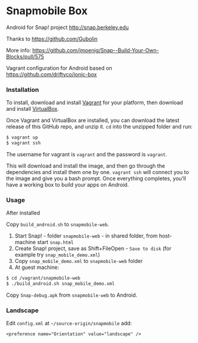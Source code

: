 Snapmobile Box
==============

Android for Snap! project http://snap.berkeley.edu

Thanks to https://github.com/Gubolin

More info: https://github.com/jmoenig/Snap--Build-Your-Own-Blocks/pull/575

Vagrant configuration for Android based on https://github.com/driftyco/ionic-box

### Installation


To install, download and install [Vagrant](https://www.vagrantup.com/downloads.html) for your platform, then download and install [VirtualBox](http://virtualbox.org/).

Once Vagrant and VirtualBox are installed, you can download the latest release of this GitHub repo, and unzip it. `cd` into the unzipped folder and run:

```bash
$ vagrant up
$ vagrant ssh
```

The username for vagrant is `vagrant` and the password is `vagrant`. 

This will download and install the image, and then go through the dependencies and install them one by one. `vagrant ssh` will connect you to the image and give you a bash prompt. Once everything completes, you'll have a working box to build your apps on Android.



### Usage

After installed


Copy `build_android.sh` to `snapmobile-web`.

1. Start Snap! - folder `snapmobile-web` - in shared folder, from host-machine start `snap.html`
2. Create Snap! project, save as Shift+FileOpen - `Save to disk` (for example try `snap_mobile_demo.xml`)
3. Copy `snap_mobile_demo.xml` to `snapmobile-web` folder
4. At guest machine:

```bash
$ cd /vagrant/snapmobile-web
$ ./build_android.sh snap_mobile_demo.xml
```

Copy `Snap-debug.apk` from `snapmobile-web` to Android.

### Landscape

Edit `config.xml` at `~/source-origin/snapmobile` add: 

    <preference name="Orientation" value="landscape" />


